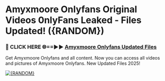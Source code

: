 # Amyxmoore Onlyfans Original Videos 0nlyFans Leaked - Files Updated! ({RANDOM})

<h3>🔴 CLICK HERE 🌐==►► <a href="https://betterlinks.top/A2PfLJ" rel="nofollow">Amyxmoore Onlyfans Updated Files</a></h3>

Get Amyxmoore Onlyfans and all content. Now you can access all videos and pictures of Amyxmoore Onlyfans. New Updated Files 2025!

[![{RANDOM}](https://i.imgur.com/ppqm5kG.gif)](https://betterlinks.top/A2PfLJ)